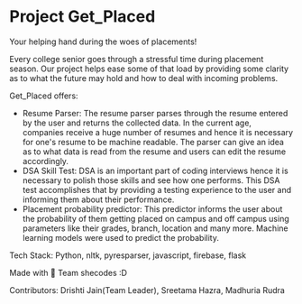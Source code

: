 # Project Get_Placed 

Your helping hand during the woes of placements!

Every college senior goes through a stressful time during placement season. Our project helps ease some of that load by providing some clarity as to what the future may hold and how to deal with incoming problems. 

Get_Placed offers:
- Resume Parser: The resume parser parses through the resume entered by the user and returns the collected data. In the current age, companies receive a huge number of  resumes and hence it is necessary for one's resume to be machine readable. The parser can give an idea as to what data is read from the resume and users can edit the resume accordingly. 
- DSA Skill Test: DSA is an important part of coding interviews hence it is necessary to polish those skills and see how one performs. This DSA test accomplishes that by providing a testing experience to the user and informing them about their performance.
- Placement probability predictor: This predictor informs the user about the probability of them getting placed on campus and off campus using parameters like their grades, branch, location and many more. Machine learning models were used to predict the probability.

Tech Stack: Python, nltk, pyresparser, javascript, firebase, flask

Made with 💖 Team shecodes :D

Contributors: Drishti Jain(Team Leader), Sreetama Hazra, Madhuria Rudra


